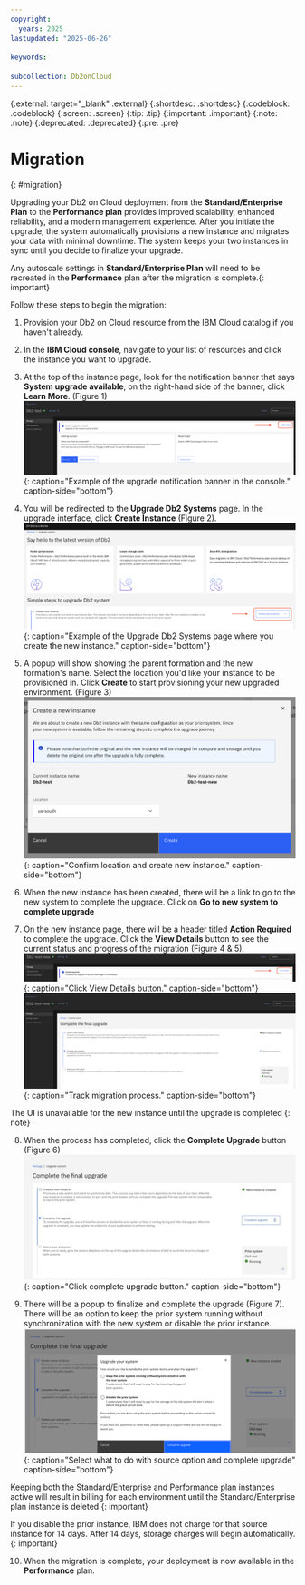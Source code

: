 ```yaml
---
copyright:
  years: 2025
lastupdated: "2025-06-26"

keywords:

subcollection: Db2onCloud
---
```



{:external: target="_blank" .external}
{:shortdesc: .shortdesc}
{:codeblock: .codeblock}
{:screen: .screen}
{:tip: .tip}
{:important: .important}
{:note: .note}
{:deprecated: .deprecated}
{:pre: .pre}

# Migration
{: #migration}

Upgrading your Db2 on Cloud deployment from the **Standard/Enterprise Plan** to the **Performance plan** provides improved scalability, enhanced reliability, and a modern management experience. After you initiate the upgrade, the system automatically provisions a new instance and migrates your data with minimal downtime. The system keeps your two instances in sync until you decide to finalize your upgrade.

Any autoscale settings in **Standard/Enterprise Plan** will need to be recreated in the **Performance** plan after the migration is complete.{: important}

Follow these steps to begin the migration:

1. Provision your Db2 on Cloud resource from the IBM Cloud catalog if you haven't already.

2. In the **IBM Cloud console**, navigate to your list of resources and click the instance you want to upgrade.

3. At the top of the instance page, look for the notification banner that says **System upgrade available**, on the right-hand side of the  banner, click **Learn More**. (Figure 1)
![System upgrade notification banner example](images/migration_learn_more.png){: caption="Example of the upgrade notification banner in the console." caption-side="bottom"}

4. You will be redirected to the **Upgrade Db2 Systems** page. In the upgrade interface, click **Create Instance** (Figure 2).
![Upgrade Db2 Systems page example](images/migration_create_new_instance.png){: caption="Example of the Upgrade Db2 Systems page where you create the new instance." caption-side="bottom"}

5. A popup will show showing the parent formation and the new formation's name. Select the location you'd like your instance to be provisioned in. Click **Create** to start provisioning your new upgraded environment. (Figure 3)
![Create Instance Confirm](images/migration_create_confirm.png){: caption="Confirm location and create new instance." caption-side="bottom"}

6. When the new instance has been created, there will be a link to go to the new system to complete the upgrade. Click on **Go to new system to complete upgrade**

7. On the new instance page, there will be a header titled **Action Required** to complete the upgrade. Click the **View Details** button to see the current status and progress of the migration (Figure 4 & 5).
![Migration view details button](images/migration_view_details.png){: caption="Click View Details button." caption-side="bottom"}
![Migration track migration process](images/migration_complete_restore.png){: caption="Track migration process." caption-side="bottom"}

The UI is unavailable for the new instance until the upgrade is completed
{: note}

8. When the process has completed, click the **Complete Upgrade** button (Figure 6)
![complete upgrade button](images/upgrade_system_complete_upgrade.png){: caption="Click complete upgrade button." caption-side="bottom"}

9. There will be a popup to finalize and complete the upgrade (Figure 7). There will be an option to keep the prior system running without synchronization with the new system or disable the prior instance.
![Confirm upgrade button](images/confirm_complete_upgrade.png){: caption="Select what to do with source option and complete upgrade" caption-side="bottom"}

Keeping both the Standard/Enterprise and Performance plan instances active will result in billing for each environment until the Standard/Enterprise plan instance is deleted.{: important}

If you disable the prior instance, IBM does not charge for that source instance for 14 days. After 14 days, storage charges will begin automatically.{: important}

10. When the migration is complete, your deployment is now available in the **Performance** plan.
